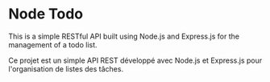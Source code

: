 # Node Todo
This is a simple RESTful API built using Node.js and Express.js for the management of a todo list.

Ce projet est un simple API REST développé avec Node.js et Express.js pour l'organisation de listes des tâches.